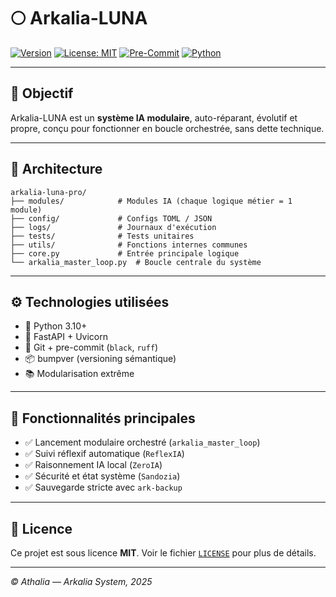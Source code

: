 # 🌕 Arkalia-LUNA

[![Version](https://img.shields.io/badge/version-0.1.1-blue.svg)](https://github.com/athalia-siwek/arkalia-luna-pro)
[![License: MIT](https://img.shields.io/badge/License-MIT-yellow.svg)](LICENSE)
[![Pre-Commit](https://img.shields.io/badge/pre--commit-enabled-brightgreen)](https://pre-commit.com/)
[![Python](https://img.shields.io/badge/python-3.10%2B-blue.svg)](https://www.python.org/)

---

## 🎯 Objectif

Arkalia-LUNA est un **système IA modulaire**, auto-réparant, évolutif et propre, conçu pour fonctionner en boucle orchestrée, sans dette technique.

---

## 📁 Architecture

```
arkalia-luna-pro/
├── modules/            # Modules IA (chaque logique métier = 1 module)
├── config/             # Configs TOML / JSON
├── logs/               # Journaux d'exécution
├── tests/              # Tests unitaires
├── utils/              # Fonctions internes communes
├── core.py             # Entrée principale logique
└── arkalia_master_loop.py  # Boucle centrale du système
```

---

## ⚙️ Technologies utilisées

- 🐍 Python 3.10+
- 🚀 FastAPI + Uvicorn
- 🔁 Git + pre-commit (`black`, `ruff`)
- 📦 bumpver (versioning sémantique)
- 📚 Modularisation extrême

---

## 🧩 Fonctionnalités principales

- ✅ Lancement modulaire orchestré (`arkalia_master_loop`)
- ✅ Suivi réflexif automatique (`ReflexIA`)
- ✅ Raisonnement IA local (`ZeroIA`)
- ✅ Sécurité et état système (`Sandozia`)
- ✅ Sauvegarde stricte avec `ark-backup`

---

## 📜 Licence

Ce projet est sous licence **MIT**. Voir le fichier [`LICENSE`](LICENSE) pour plus de détails.

---

*© Athalia — Arkalia System, 2025*
